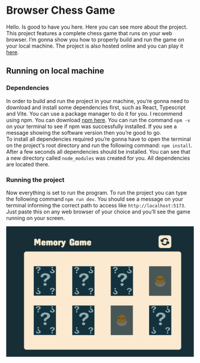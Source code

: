 # Browser Chess Game

Hello. Is good to have you here. Here you can see more about the project. This project features a complete chess game that runs on your web browser. I’m gonna show you how to properly build and run the game on your local machine. The project is also hosted online and you can play it [here](https://react-chess-gcyh.onrender.com).

## Running on local machine
### Dependencies
In order to build and run the project in your machine, you’re gonna need to download and install some dependencies first, such as React, Typescript and Vite. You can use a package manager to do it for you. I recommend using npm. You can download [npm here](https://nodejs.org/en/download/package-manager). You can run the command ```npm -v```
 on your terminal to see if npm was successfully installed.
 If you see a message showing the software version then you’re good to go. <br />
 To install all dependencies required you’re gonna have to open the terminal on the project's root directory and run the following command: ```npm install```. After a few seconds all dependencies should be installed. You can see that a new directory called ```node_modules``` was created for you. All dependencies are located there.

 ### Running the project
 Now everything is set to run the program. To run the project you can type the following command ```npm run dev```. You should see a message on your terminal informing the correct path to access like ```http://localhost:5173```. Just paste this on any web browser of your choice and you’ll see the game running on your screen.

![alt text](./public/screenshot.png)